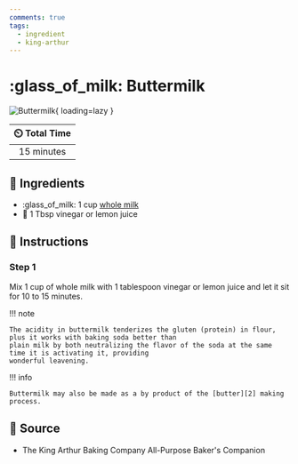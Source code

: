 ```yaml
---
comments: true
tags:
  - ingredient
  - king-arthur
---
```

# :glass_of_milk: Buttermilk

![Buttermilk](../assets/images/buttermilk.jpg){ loading=lazy }

| :timer_clock: Total Time |
|:-----------------------: |
| 15 minutes |

## :salt: Ingredients

- :glass_of_milk: 1 cup [whole milk][1]
- :lemon: 1 Tbsp vinegar or lemon juice

## :pencil: Instructions

### Step 1

Mix 1 cup of whole milk with 1 tablespoon vinegar or lemon juice and let
it sit for 10 to 15 minutes.

!!! note

    The acidity in buttermilk tenderizes the gluten (protein) in flour, plus it works with baking soda better than
    plain milk by both neutralizing the flavor of the soda at the same time it is activating it, providing
    wonderful leavening.

!!! info

    Buttermilk may also be made as a by product of the [butter][2] making process.

## :link: Source

- The King Arthur Baking Company All-Purpose Baker's Companion

[1]: <../reference/equivalents-and-substitutes.md#whole-milk>
[2]: <./butter/butter.md>

